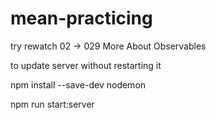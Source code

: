 # mean-practicing

try rewatch 02 -> 029 More About Observables

to update server without restarting it

npm install --save-dev nodemon

npm run start:server

